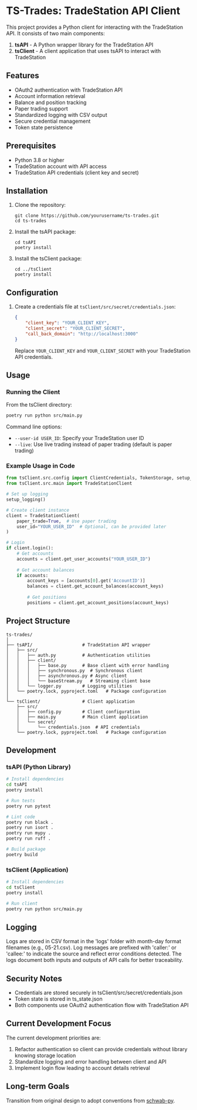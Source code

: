 # TS-Trades: TradeStation API Client

This project provides a Python client for interacting with the TradeStation API. It consists of two main components:

1. **tsAPI** - A Python wrapper library for the TradeStation API
2. **tsClient** - A client application that uses tsAPI to interact with TradeStation

## Features

- OAuth2 authentication with TradeStation API
- Account information retrieval
- Balance and position tracking
- Paper trading support
- Standardized logging with CSV output
- Secure credential management
- Token state persistence

## Prerequisites

- Python 3.8 or higher
- TradeStation account with API access
- TradeStation API credentials (client key and secret)

## Installation

1. Clone the repository:
   ```
   git clone https://github.com/yourusername/ts-trades.git
   cd ts-trades
   ```

2. Install the tsAPI package:
   ```
   cd tsAPI
   poetry install
   ```

3. Install the tsClient package:
   ```
   cd ../tsClient
   poetry install
   ```

## Configuration

1. Create a credentials file at `tsClient/src/secret/credentials.json`:
   ```json
   {
       "client_key": "YOUR_CLIENT_KEY",
       "client_secret": "YOUR_CLIENT_SECRET",
       "call_back_domain": "http://localhost:3000"
   }
   ```

   Replace `YOUR_CLIENT_KEY` and `YOUR_CLIENT_SECRET` with your TradeStation API credentials.

## Usage

### Running the Client

From the tsClient directory:

```bash
poetry run python src/main.py
```

Command line options:
- `--user-id USER_ID`: Specify your TradeStation user ID
- `--live`: Use live trading instead of paper trading (default is paper trading)

### Example Usage in Code

```python
from tsClient.src.config import ClientCredentials, TokenStorage, setup_logging
from tsClient.src.main import TradeStationClient

# Set up logging
setup_logging()

# Create client instance
client = TradeStationClient(
    paper_trade=True,  # Use paper trading
    user_id="YOUR_USER_ID"  # Optional, can be provided later
)

# Login
if client.login():
    # Get accounts
    accounts = client.get_user_accounts("YOUR_USER_ID")
    
    # Get account balances
    if accounts:
        account_keys = [accounts[0].get('AccountID')]
        balances = client.get_account_balances(account_keys)
        
        # Get positions
        positions = client.get_account_positions(account_keys)
```

## Project Structure

```
ts-trades/
│
├── tsAPI/                   # TradeStation API wrapper
│   ├── src/
│   │   ├── auth.py          # Authentication utilities
│   │   ├── client/
│   │   │   ├── base.py      # Base client with error handling
│   │   │   ├── synchronous.py  # Synchronous client
│   │   │   ├── asynchronous.py # Async client
│   │   │   └── baseStream.py   # Streaming client base
│   │   └── logger.py        # Logging utilities
│   └── poetry.lock, pyproject.toml   # Package configuration
│
└── tsClient/                # Client application
    ├── src/
    │   ├── config.py        # Client configuration
    │   ├── main.py          # Main client application
    │   └── secret/
    │       └── credentials.json  # API credentials
    └── poetry.lock, pyproject.toml   # Package configuration
```

## Development

### tsAPI (Python Library)
```bash
# Install dependencies
cd tsAPI
poetry install

# Run tests
poetry run pytest

# Lint code
poetry run black .
poetry run isort .
poetry run mypy .
poetry run ruff .

# Build package
poetry build
```

### tsClient (Application)
```bash
# Install dependencies
cd tsClient
poetry install

# Run client
poetry run python src/main.py
```

## Logging

Logs are stored in CSV format in the 'logs' folder with month-day format filenames (e.g., 05-21.csv). 
Log messages are prefixed with 'caller:' or 'callee:' to indicate the source and reflect error conditions detected.
The logs document both inputs and outputs of API calls for better traceability.

## Security Notes

- Credentials are stored securely in tsClient/src/secret/credentials.json
- Token state is stored in ts_state.json
- Both components use OAuth2 authentication flow with TradeStation API

## Current Development Focus

The current development priorities are:
1. Refactor authentication so client can provide credentials without library knowing storage location
2. Standardize logging and error handling between client and API
3. Implement login flow leading to account details retrieval

## Long-term Goals

Transition from original design to adopt conventions from [schwab-py](https://github.com/alexgolec/schwab-py).